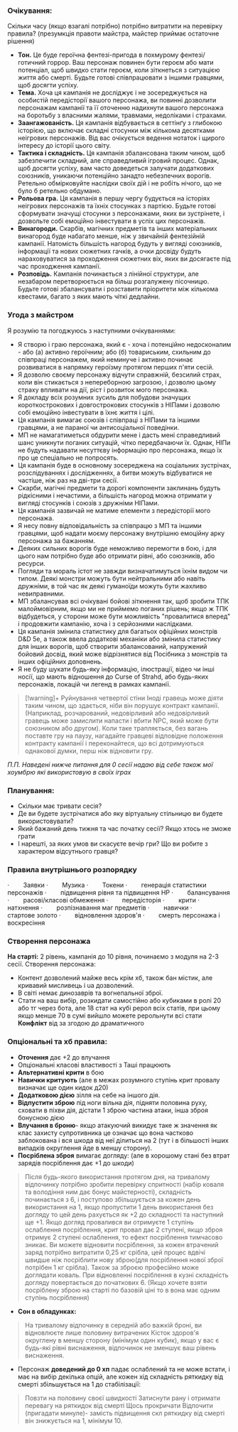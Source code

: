 ### Очікування:
Скільки часу (якщо взагалі потрібно) потрібно витратити на перевірку правила? (презумкція правоти майстра, майстер приймає остаточне рішення)

- **Тон.** Це буде героїчна фентезі-пригода в похмурому фентезі/готичний горрор. Ваш персонаж повинен бути героєм або мати потенціал, щоб швидко стати героєм, коли зіткнеться з ситуацією життя або смерті. Будьте готові співпрацювати з іншими гравцями, щоб досягти успіху.
- **Тема.** Хоча ця кампанія не досліджує і не зосереджується на особистій передісторії вашого персонажа, ви повинні дозволити персонажам кампанії та її оточенню надихнути вашого персонажа на боротьбу з власними жалями, травмами, недоліками і страхами.
- **Заангажованість.** Ця кампанія відбувається в сеттінґу з глибокою історією, що включає складні стосунки між кількома десятками неігрових персонажів. Від вас очікується ведення нотаток і щирого інтересу до історії цього світу.
- **Тактика і складність.** Ця кампанія збалансована таким чином, щоб забезпечити складний, але справедливий ігровий процес. Однак, щоб досягти успіху, вам часто доведеться залучати додаткових союзників, уникаючи потенційно занадто небезпечних ворогів. Ретельно обмірковуйте наслідки своїх дій і не робіть нічого, що не було б ретельно обдумано.
- **Рольова гра.** Ця кампанія в першу чергу будується на історіях неігрових персонажів та їхніх стосунках з партією. Будьте готові сформувати значущі стосунки з персонажами, яких ви зустрінете, і дозвольте собі емоційно інвестувати в успіх цих персонажів.
- **Винагороди.** Скарбів, магічних предметів та інших матеріальних винагород буде набагато менше, ніж у звичайній фентезійній кампанії. Натомість більшість нагород будуть у вигляді союзників, інформації та нових сюжетних гачків, а очки досвіду будуть нараховуватися за проходження сюжетних віх, яких ви досягаєте під час проходження кампанії.
- **Розповідь.** Кампанія починається з лінійної структури, але незабаром перетворюється на більш розгалужену пісочницю. Будьте готові збалансувати і розставити пріоритети між кількома квестами, багато з яких мають чіткі дедлайни.
### Угода з майстром
Я розумію та погоджуюсь з наступними очікуваннями:

- Я створю і граю персонажа, який є - хоча і потенційно недосконалим - або (а) активно героїчним; або (б) товариським, схильним до співпраці персонажем, який неминуче і активно починає розвиватися в напрямку героїзму протягом перших п'яти сесій.
- Я дозволю своєму персонажу відчути справжній, безсилий страх, коли він стикається з непереборною загрозою, і дозволю цьому страху впливати на дії, ріст і розвиток мого персонажа.
- Я докладу всіх розумних зусиль для побудови значущих короткострокових і довгострокових стосунків з НІПами і дозволю собі емоційно інвестувати в їхнє життя і цілі.
- Ця кампанія вимагає союзів і співпраці з НІПами та іншими гравцями, а не параної чи антисоціальної поведінки.
- МП не намагатиметься обдурити мене і дасть мені справедливий шанс уникнути поганих ситуацій, чітко передбачаючи їх. Однак, НІПи не будуть надавати несуттєву інформацію про персонажа, якщо їх про це спеціально не попросять.
- Ця кампанія буде в основному зосереджена на соціальних зустрічах, розслідуваннях і дослідженнях, а битви можуть відбуватися не частіше, ніж раз на дві-три сесії.
- Скарби, магічні предмети та дорогі компоненти заклинань будуть рідкісними і нечастими, а більшість нагород можна отримати у вигляді стосунків і союзів з дружніми НІПами.
- Ця кампанія зазвичай не матиме елементи з передісторії мого персонажа.
- Я несу повну відповідальність за співпрацю з МП та іншими гравцями, щоб надати моєму персонажу внутрішню емоційну арку персонажа за бажанням.
- Деяких сильних ворогів буде неможливо перемогти в бою, і для цього нам потрібно буде або отримати рівні, або союзників, або ресурси.
- Погляди та мораль істот не завжди визначатимуться їхнім видом чи типом. Деякі монстри можуть бути нейтральними або навіть дружніми, в той час як деякі гуманоїди можуть бути жахливо невиправними.
- МП збалансував всі очікувані бойові зіткнення так, щоб зробити ТПК малоймовірним, якщо ми не приймемо поганих рішень; якщо ж ТПК відбудеться, у сторони може бути можливість "провалитися вперед" і продовжити кампанію, хоча і з серйозними наслідками.
- Ця кампанія змінила статистику для багатьох офіційних монстрів D&D 5e, а також ввела додаткові механіки або змінила статистику для інших ворогів, щоб створити збалансований, напружений бойовий досвід, який може відрізнятися від Посібника з монстрів та інших офіційних доповнень.
- Я не буду шукати будь-яку інформацію, ілюстрації, відео чи інші носії, що мають відношення до Curse of Strahd, або будь-яких персонажів, локацій чи легенд в рамках кампанії.
> [!warning]+ Руйнування четвертої стіни
> Іноді гравець може діяти таким чином, що здається, ніби він порушує контракт кампанії. (Наприклад, розчарований, недовірливий або недовірливий гравець може замислити напасти і вбити NPC, який може бути союзником або другом). Коли таке трапляється, без вагань поставте гру на паузу, нагадайте гравцеві відповідне положення контракту кампанії і переконайтеся, що всі дотримуються однакової думки, перш ніж відновити гру.

*П.П. Наведені нижче питання для 0 сесії надаю від себе також мої хоумбрю які використовую в своїх іграх*
### Планування:
- Скільки має тривати сесія?
- Де ви будете зустрічатися або яку віртуальну стільницю ви будете використовувати?
- Який бажаний день тижня та час початку сесії? Якщо хтось не зможе грати
- І нарешті, за яких умов ви скасуєте вечір гри? Що ви робите з характером відсутнього гравця? 

### Правила внутрішнього розпорядку
·        Заявки
·        Музика
·        Токени
·        генерація статистики персонажів
·        підвищення рівня та підвищення HP
·        балансування
·        расові/класові обмеження
·        передісторія
·        крити
·        натхнення
·        розпізнавання маг предметів
·        навички
·        стартове золото
·        відновлення здоров'я
·        смерть персонажа і воскресіння
### Створення персонажа
**На старті:** 2 рівень, кампанія до 10 рівня, починаємо з модуля на 2-3 сесії.
Створення персонажа:
- Контент дозволений майже весь крім хб, також бан містик, але кривавий мисливець і ua дозволений. 
- В світі немає динозаврів та вогнепальної зброї.
- Стати на ваш вибір, розкидати самостійно або кубиками в ролі 20 або тг через бота, але 18 стат на кубі рерол всіх статів, при цьому якщо менше 70 в сумі вийшло можете рерольнути всі стати
**Конфлікт** від за згодою до драматичного

### Опціональні та хб правила:
- **Оточення** дає +2 до влучання
- Опціональні класові властивості з Таші працюють
- **Альтернативні крити** в бою 
- **Навички критують** (але в межах розумного ступінь крит провалу визначає ще один кидок д20)
- **Додатковою дією** зілля на себе на іншого дія.
- **Відпустити зброю** під ноги вільна дія, підняти половина руху, сховати в піхви дія, дістати 1 зброю частина атаки, інша зброя бонусною дією
- **Влучання в броню**- якщо атакуючий викидує таке ж значення як клас захисту супротивника це означає що вона частково заблокована і вся шкода від неї ділиться на 2 (тут і в більшості інших випадків округлення йде в меншу сторону).
- **Посріблена зброя** вимагає догляду: (але в хорошому стані без втрат зарядів посріблення дає +1 до шкоди)
>Після будь-якого використання протягом дня, на тривалому відпочинку потрібно зробити перевірку спритності (набір коваля та володіння ним дає бонус майстерності), складність починається з 6, і поступово збільшується за кожен день використання на 1, якщо пропустити 1 день використання без догляду то цей день рахується як +2 до складності та наступний ще +1. 
>Якщо догляд провалився ви отримуєте 1 ступінь ослаблення посріблення, крит провал дає 2 ступені, якщо зброя отримує 2 ступені ослаблення, то ефект посріблення тимчасово зникає. 
>Ви можете відновити посріблення, за кожен втрачений заряд потрібно витратити 0,25 кг срібла, цей процес вдвічі швидше ніж посріблити нову зброю(для посріблення нової зброї потрібен 1 кг срібла). Також за зброєю професійно може доглядати коваль.
>При відновленні посріблення в кузні складність догляду повертається до початкових 6. (Якщо хочете взяти посріблену зброю на старті по базовій ціні то в вона має одним ступінь посріблення)
- **Сон в обладунках:** 
>На тривалому відпочинку в середній або важкій броні, ви відновлюєте лише половину витрачених Кісток здоров'я округлену в меншу сторону (мінімум один кубик), якщо у вас є будь-які рівні виснаження, відпочинок не зменшує ваш рівень виснаження.
- Персонаж **доведений до 0 хп** падає ослаблений та не може встати, і має на вибір декілька опцій, але кожен хід складність ряткидку від смерті збільшується на 1 до стабілізації:
>Повзти на половину своєї швидкості
>Затиснути рану і отримати перевагу на ряткидок від смерті
>Щось прокричати 
>Відпочити (пригадати минуле)- замість підвищення скл ряткидку від смерті він знижується на 1, мінімум 10.
